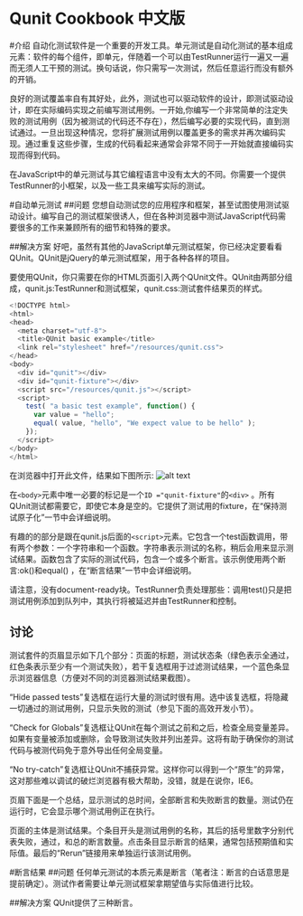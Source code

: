Qunit Cookbook 中文版
=============

#介绍
自动化测试软件是一个重要的开发工具。单元测试是自动化测试的基本组成元素：软件的每个组件，即单元，伴随着一个可以由TestRunner运行一遍又一遍而无须人工干预的测试。换句话说，你只需写一次测试，然后任意运行而没有额外的开销。

良好的测试覆盖率自有其好处，此外，测试也可以驱动软件的设计，即测试驱动设计，即在实际编码实现之前编写测试用例。一开始,你编写一个非常简单的注定失败的测试用例（因为被测试的代码还不存在），然后编写必要的实现代码，直到测试通过。一旦出现这种情况，您将扩展测试用例以覆盖更多的需求并再次编码实现。通过重复这些步骤，生成的代码看起来通常会非常不同于一开始就直接编码实现而得到代码。

在JavaScript中的单元测试与其它编程语言中没有太大的不同。你需要一个提供TestRunner的小框架，以及一些工具来编写实际的测试。

#自动单元测试
##问题
您想自动测试您的应用程序和框架，甚至试图使用测试驱动设计。编写自己的测试框架很诱人，但在各种浏览器中测试JavaScript代码需要很多的工作来兼顾所有的细节和特殊的要求。

##解决方案
好吧，虽然有其他的JavaScript单元测试框架，你已经决定要看看QUnit。QUnit是jQuery的单元测试框架，用于各种各样的项目。

要使用QUnit，你只需要在你的HTML页面引入两个QUnit文件。QUnit由两部分组成，qunit.js:TestRunner和测试框架，qunit.css:测试套件结果页的样式。

```javascript
<!DOCTYPE html>
<html>
<head>
  <meta charset="utf-8">
  <title>QUnit basic example</title>
  <link rel="stylesheet" href="/resources/qunit.css">
</head>
<body>
  <div id="qunit"></div>
  <div id="qunit-fixture"></div>
  <script src="/resources/qunit.js"></script>
  <script>
    test( "a basic test example", function() {
      var value = "hello";
      equal( value, "hello", "We expect value to be hello" );
    });
  </script>
</body>
</html>
```

在浏览器中打开此文件，结果如下图所示:
![alt text](https://raw.github.com/cssrain/qunitcookbook/master/src/qunit_1.png "测试结果1")

在`<body>`元素中唯一必要的标记是一个`ID ="qunit-fixture"`的`<div>` 。所有QUnit测试都需要它，即使它本身是空的。它提供了测试用的fixture，在“保持测试原子化”一节中会详细说明。

有趣的的部分是跟在qunit.js后面的`<script>`元素。它包含一个test函数调用，带有两个参数：一个字符串和一个函数。字符串表示测试的名称，稍后会用来显示测试结果。函数包含了实际的测试代码，包含一个或多个断言。该示例使用两个断言:ok()和equal() ，在“断言结果”一节中会详细说明。

请注意，没有document-ready块。TestRunner负责处理那些：调用test()只是把测试用例添加到队列中，其执行将被延迟并由TestRunner和控制。

## 讨论
测试套件的页眉显示如下几个部分：页面的标题，测试状态条（绿色表示全通过，红色条表示至少有一个测试失败），若干复选框用于过滤测试结果，一个蓝色条显示浏览器信息（方便对不同的浏览器测试结果截图）。

“Hide passed tests”复选框在运行大量的测试时很有用。选中该复选框，将隐藏一切通过的测试用例，只显示失败的测试（参见下面的高效开发小节）。

“Check for Globals”复选框让QUnit在每个测试之前和之后，检查全局变量差异。如果有变量被添加或删除，会导致测试失败并列出差异。这将有助于确保你的测试代码与被测代码免于意外导出任何全局变量。

“No try-catch”复选框让QUnit不捕获异常。这样你可以得到一个“原生”的异常，这对那些难以调试的破烂浏览器有极大帮助，没错，就是在说你，IE6。

页眉下面是一个总结，显示测试的总时间，全部断言和失败断言的数量。测试仍在运行时，它会显示哪个测试用例正在执行。

页面的主体是测试结果。个条目开头是测试用例的名称，其后的括号里数字分别代表失败，通过，和总的断言数量。点击条目显示断言的结果，通常包括预期值和实际值。最后的“Rerun”链接用来单独运行该测试用例。


#断言结果
##问题
任何单元测试的本质元素是断言（笔者注：断言的白话意思是提前确定）。测试作者需要让单元测试框架拿期望值与实际值进行比较。

##解决方案
QUnit提供了三种断言。



